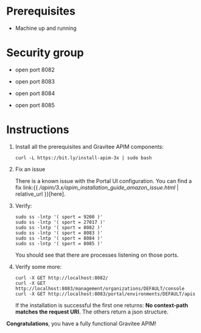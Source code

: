 # Prerequisites

-   Machine up and running

# Security group

-   open port 8082

-   open port 8083

-   open port 8084

-   open port 8085

# Instructions

1.  Install all the prerequisites and Gravitee APIM components:

        curl -L https://bit.ly/install-apim-3x | sudo bash

2.  Fix an issue

    There is a known issue with the Portal UI configuration. You can
    find a fix link:{{
    */apim/3.x/apim\_installation\_guide\_amazon\_issue.html* |
    relative\_url }}\[here\].

3.  Verify:

        sudo ss -lntp '( sport = 9200 )'
        sudo ss -lntp '( sport = 27017 )'
        sudo ss -lntp '( sport = 8082 )'
        sudo ss -lntp '( sport = 8083 )'
        sudo ss -lntp '( sport = 8084 )'
        sudo ss -lntp '( sport = 8085 )'

    You should see that there are processes listening on those ports.

4.  Verify some more:

        curl -X GET http://localhost:8082/
        curl -X GET http://localhost:8083/management/organizations/DEFAULT/console
        curl -X GET http://localhost:8083/portal/environments/DEFAULT/apis

    If the installation is successful the first one returns: **No
    context-path matches the request URI.** The others return a json
    structure.

**Congratulations**, you have a fully functional Gravitee APIM!
